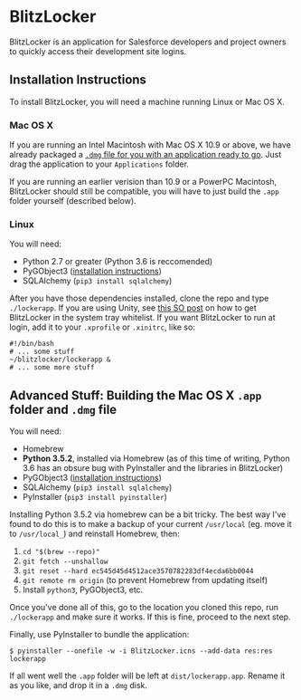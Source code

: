 # BlitzLocker

BlitzLocker is an application for Salesforce developers and project owners to
quickly access their development site logins.

## Installation Instructions

To install BlitzLocker, you will need a machine running Linux or Mac OS X.

### Mac OS X

If you are running an Intel Macintosh with Mac OS X 10.9 or above, we have
already packaged a [`.dmg` file for you with an application ready to
go](http://inside.mines.edu/~jrosenth/blitzlocker/BlitzLocker.dmg). Just drag
the application to your `Applications` folder.

If you are running an earlier verision than 10.9 or a PowerPC Macintosh,
BlitzLocker should still be compatible, you will have to just build the `.app`
folder yourself (described below).

### Linux

You will need:

 * Python 2.7 or greater (Python 3.6 is reccomended)
 * PyGObject3 ([installation instructions](https://pygobject.readthedocs.io/en/latest/getting_started.html))
 * SQLAlchemy (`pip3 install sqlalchemy`)

After you have those dependencies installed, clone the repo and type
`./lockerapp`. If you are using Unity, see [this SO
post](https://askubuntu.com/questions/30742/how-do-i-access-and-enable-more-icons-to-be-in-the-system-tray)
on how to get BlitzLocker in the system tray whitelist. If you want BlitzLocker
to run at login, add it to your `.xprofile` or `.xinitrc`, like so:

    #!/bin/bash
    # ... some stuff
    ~/blitzlocker/lockerapp &
    # ... some more stuff

## Advanced Stuff: Building the Mac OS X `.app` folder and `.dmg` file

You will need:

 * Homebrew
 * **Python 3.5.2**, installed via Homebrew (as of this time of writing, Python
   3.6 has an obsure bug with PyInstaller and the libraries in BlitzLocker)
 * PyGObject3 ([installation instructions](https://pygobject.readthedocs.io/en/latest/getting_started.html))
 * SQLAlchemy (`pip3 install sqlalchemy`)
 * PyInstaller (`pip3 install pyinstaller`)

Installing Python 3.5.2 via homebrew can be a bit tricky. The best way I've
found to do this is to make a backup of your current `/usr/local` (eg. move it
to `/usr/local_`) and reinstall Homebrew, then:

 1. `cd "$(brew --repo)"`
 2. `git fetch --unshallow`
 3. `git reset --hard ec545d45d4512ace3570782283df4ecda6bb0044`
 4. `git remote rm origin` (to prevent Homebrew from updating itself)
 5. Install `python3`, PyGObject3, etc.

Once you've done all of this, go to the location you cloned this repo, run
`./lockerapp` and make sure it works. If this is fine, proceed to the next
step.

Finally, use PyInstaller to bundle the application:

    $ pyinstaller --onefile -w -i BlitzLocker.icns --add-data res:res lockerapp

If all went well the `.app` folder will be left at `dist/lockerapp.app`. Rename
it as you like, and drop it in a `.dmg` disk.

